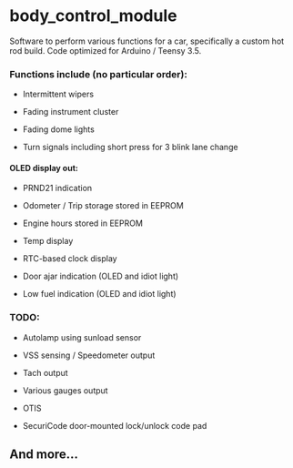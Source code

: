 # body_control_module

Software to perform various functions for a car, specifically a custom hot rod build. Code optimized for Arduino / Teensy 3.5.


### Functions include (no particular order):

* Intermittent wipers

* Fading instrument cluster

* Fading dome lights

* Turn signals including short press for 3 blink lane change

#### OLED display out:

* PRND21 indication

* Odometer / Trip storage stored in EEPROM

* Engine hours stored in EEPROM

* Temp display

* RTC-based clock display

* Door ajar indication (OLED and idiot light)

* Low fuel indication (OLED and idiot light)



### TODO:

* Autolamp using sunload sensor

* VSS sensing / Speedometer output

* Tach output

* Various gauges output

* OTIS

* SecuriCode door-mounted lock/unlock code pad

## And more...

